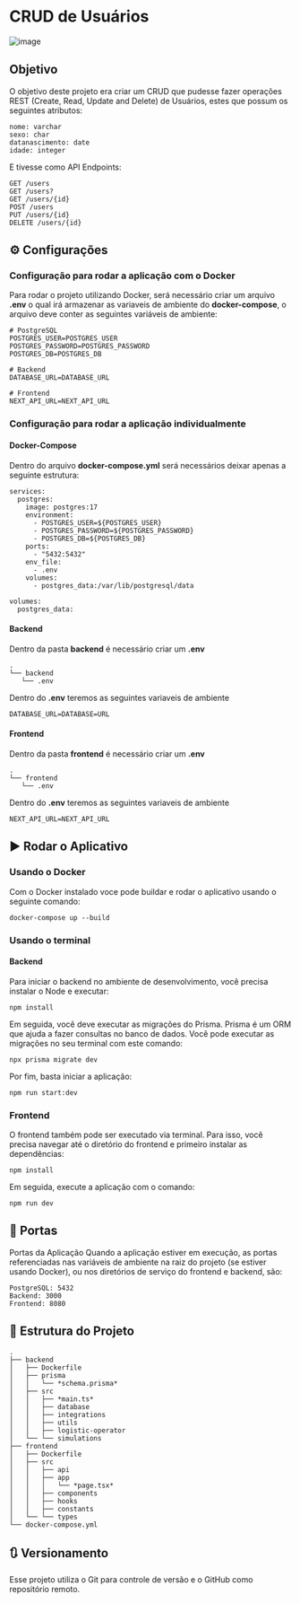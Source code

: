 # CRUD de Usuários

![image](https://github.com/user-attachments/assets/6da0997a-7e96-4e45-bda2-441ca346b367)

## Objetivo
O objetivo deste projeto era criar um CRUD que pudesse fazer operações REST (Create, Read, Update and Delete) de Usuários, estes que possum os seguintes atributos:
``` 
nome: varchar
sexo: char
datanascimento: date
idade: integer 
```
E tivesse como API Endpoints:

```
GET /users
GET /users?
GET /users/{id}
POST /users
PUT /users/{id}
DELETE /users/{id}
```
## ⚙️ Configurações 
### Configuração para rodar a aplicação com o Docker
Para rodar o projeto utilizando Docker, será necessário criar um arquivo **.env** o qual irá armazenar as variaveis de ambiente do **docker-compose**, o arquivo deve conter as seguintes variáveis de ambiente:
```
# PostgreSQL
POSTGRES_USER=POSTGRES_USER
POSTGRES_PASSWORD=POSTGRES_PASSWORD
POSTGRES_DB=POSTGRES_DB

# Backend
DATABASE_URL=DATABASE_URL

# Frontend
NEXT_API_URL=NEXT_API_URL
```

### Configuração para rodar a aplicação individualmente
#### Docker-Compose
Dentro do arquivo **docker-compose.yml** será necessários deixar apenas a seguinte estrutura:
```
services:
  postgres:
    image: postgres:17
    environment:
      - POSTGRES_USER=${POSTGRES_USER}
      - POSTGRES_PASSWORD=${POSTGRES_PASSWORD}
      - POSTGRES_DB=${POSTGRES_DB}
    ports:
      - "5432:5432"
    env_file:
      - .env
    volumes:
      - postgres_data:/var/lib/postgresql/data

volumes:
  postgres_data:
```

#### Backend
Dentro da pasta **backend** é necessário criar um **.env**
```
.
└── backend
   └── .env
```
Dentro do **.env** teremos as seguintes variaveis de ambiente
```
DATABASE_URL=DATABASE=URL
```

#### Frontend
Dentro da pasta **frontend** é necessário criar um **.env**
```
.
└── frontend
   └── .env
```
Dentro do **.env** teremos as seguintes variaveis de ambiente
```
NEXT_API_URL=NEXT_API_URL
```
## ▶️ Rodar o Aplicativo
### Usando o Docker
Com o Docker instalado voce pode buildar e rodar o aplicativo usando o seguinte comando:
```
docker-compose up --build
```
### Usando o terminal
#### Backend

Para iniciar o backend no ambiente de desenvolvimento, você precisa instalar o Node e executar:

```
npm install
```

Em seguida, você deve executar as migrações do Prisma. Prisma é um ORM que ajuda a fazer consultas no banco de dados. Você pode executar as migrações no seu terminal com este comando:

```
npx prisma migrate dev
```

Por fim, basta iniciar a aplicação:

```
npm run start:dev
```

### Frontend

O frontend também pode ser executado via terminal. Para isso, você precisa navegar até o diretório do frontend e primeiro instalar as dependências:

```
npm install
```

Em seguida, execute a aplicação com o comando:

```
npm run dev
```

## 🚪 Portas
Portas da Aplicação
Quando a aplicação estiver em execução, as portas referenciadas nas variáveis de ambiente na raiz do projeto (se estiver usando Docker), ou nos diretórios de serviço do frontend e backend, são:
```
PostgreSQL: 5432
Backend: 3000
Frontend: 8080
```
## 📂 Estrutura do Projeto
```
.
├── backend
│   ├── Dockerfile
│   ├── prisma
│   │   └── *schema.prisma*
│   ├── src
│   │   ├── *main.ts*
│   │   ├── database
│   │   ├── integrations
│   │   ├── utils
│   │   ├── logistic-operator
│   └── └── simulations
├── frontend
│   ├── Dockerfile
│   ├── src
│   │   ├── api
│   │   ├── app
│   │   │   └── *page.tsx*
│   │   ├── components
│   │   ├── hooks
│   │   ├── constants
│   └── └── types
└── docker-compose.yml
```

## 🔃 Versionamento
Esse projeto utiliza o Git para controle de versão e o GitHub como repositório remoto.
